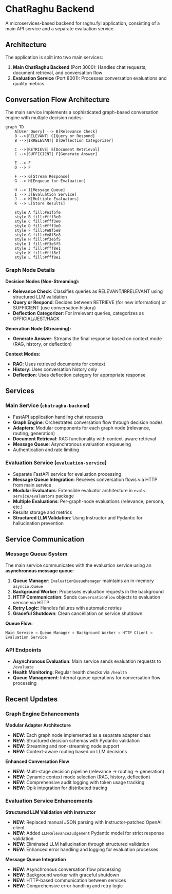 # ChatRaghu Backend

A microservices-based backend for raghu.fyi application, consisting of a main API service and a separate evaluation service.

## Architecture

The application is split into two main services:

1. **Main ChatRaghu Backend** (Port 3000): Handles chat requests, document retrieval, and conversation flow
2. **Evaluation Service** (Port 8001): Processes conversation evaluations and quality metrics

## Conversation Flow Architecture

The main service implements a sophisticated graph-based conversation engine with multiple decision nodes:

```mermaid
graph TD
    A[User Query] --> B[Relevance Check]
    B -->|RELEVANT| C[Query or Respond]
    B -->|IRRELEVANT| D[Deflection Categorizer]
    
    C -->|RETRIEVE| E[Document Retrieval]
    C -->|SUFFICIENT| F[Generate Answer]
    
    E --> F
    D --> F
    
    F --> G[Stream Response]
    G --> H[Enqueue for Evaluation]
    
    H --> I[Message Queue]
    I --> J[Evaluation Service]
    J --> K[Multiple Evaluators]
    K --> L[Store Results]
    
    style A fill:#e1f5fe
    style B fill:#fff3e0
    style C fill:#fff3e0
    style D fill:#fff3e0
    style F fill:#e8f5e8
    style G fill:#e8f5e8
    style H fill:#f3e5f5
    style I fill:#f3e5f5
    style J fill:#fff8e1
    style K fill:#fff8e1
    style L fill:#fff8e1
```

### Graph Node Details

**Decision Nodes (Non-Streaming):**
- **Relevance Check**: Classifies queries as RELEVANT/IRRELEVANT using structured LLM validation
- **Query or Respond**: Decides between RETRIEVE (for new information) or SUFFICIENT (use conversation history)
- **Deflection Categorizer**: For irrelevant queries, categorizes as OFFICIAL/JEST/HACK

**Generation Node (Streaming):**
- **Generate Answer**: Streams the final response based on context mode (RAG, history, or deflection)

**Context Modes:**
- **RAG**: Uses retrieved documents for context
- **History**: Uses conversation history only
- **Deflection**: Uses deflection category for appropriate response

## Services

### Main Service (`chatraghu-backend`)
- FastAPI application handling chat requests
- **Graph Engine**: Orchestrates conversation flow through decision nodes
- **Adapters**: Modular components for each graph node (relevance, routing, generation)
- **Document Retrieval**: RAG functionality with context-aware retrieval
- **Message Queue**: Asynchronous evaluation enqueueing
- Authentication and rate limiting

### Evaluation Service (`evaluation-service`)
- Separate FastAPI service for evaluation processing
- **Message Queue Integration**: Receives conversation flows via HTTP from main service
- **Modular Evaluators**: Extensible evaluator architecture in `evals-service/evaluators` package
- **Multiple Evaluations**: Per-graph-node evaluations (relevance, persona, etc.)
- Results storage and metrics
- **Structured LLM Validation**: Using Instructor and Pydantic for hallucination prevention

## Service Communication

### Message Queue System

The main service communicates with the evaluation service using an **asynchronous message queue**:

1. **Queue Manager**: `EvaluationQueueManager` maintains an in-memory `asyncio.Queue`
2. **Background Worker**: Processes evaluation requests in the background
3. **HTTP Communication**: Sends `ConversationFlow` objects to evaluation service via HTTP
4. **Retry Logic**: Handles failures with automatic retries
5. **Graceful Shutdown**: Clean cancellation on service shutdown

**Queue Flow:**
```
Main Service → Queue Manager → Background Worker → HTTP Client → Evaluation Service
```

### API Endpoints

- **Asynchronous Evaluation**: Main service sends evaluation requests to `/evaluate`
- **Health Monitoring**: Regular health checks via `/health`
- **Queue Management**: Internal queue operations for conversation flow processing

## Recent Updates

### Graph Engine Enhancements

**Modular Adapter Architecture**
- **NEW**: Each graph node implemented as a separate adapter class
- **NEW**: Structured decision schemas with Pydantic validation
- **NEW**: Streaming and non-streaming node support
- **NEW**: Context-aware routing based on LLM decisions

**Enhanced Conversation Flow**
- **NEW**: Multi-stage decision pipeline (relevance → routing → generation)
- **NEW**: Dynamic context mode selection (RAG, history, deflection)
- **NEW**: Comprehensive audit logging with token usage tracking
- **NEW**: Opik integration for distributed tracing

### Evaluation Service Enhancements

**Structured LLM Validation with Instructor**
- **NEW**: Replaced manual JSON parsing with Instructor-patched OpenAI client
- **NEW**: Added `LLMRelevanceJudgement` Pydantic model for strict response validation
- **NEW**: Eliminated LLM hallucination through structured validation
- **NEW**: Enhanced error handling and logging for evaluation processes

**Message Queue Integration**
- **NEW**: Asynchronous conversation flow processing
- **NEW**: Background worker with graceful shutdown
- **NEW**: HTTP-based communication between services
- **NEW**: Comprehensive error handling and retry logic
